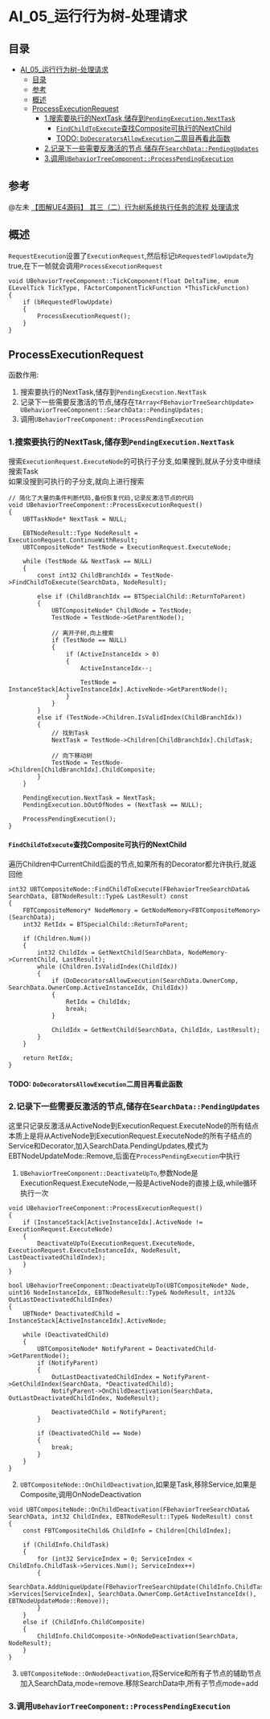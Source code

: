 # AI_05_运行行为树-处理请求
## 目录
- [AI_05_运行行为树-处理请求](#ai_05_运行行为树-处理请求)
	- [目录](#目录)
	- [参考](#参考)
	- [概述](#概述)
	- [ProcessExecutionRequest](#processexecutionrequest)
		- [1.搜索要执行的NextTask,储存到`PendingExecution.NextTask`](#1搜索要执行的nexttask储存到pendingexecutionnexttask)
			- [`FindChildToExecute`查找Composite可执行的NextChild](#findchildtoexecute查找composite可执行的nextchild)
			- [TODO: `DoDecoratorsAllowExecution`二周目再看此函数](#todo-dodecoratorsallowexecution二周目再看此函数)
		- [2.记录下一些需要反激活的节点,储存在`SearchData::PendingUpdates`](#2记录下一些需要反激活的节点储存在searchdatapendingupdates)
		- [3.调用`UBehaviorTreeComponent::ProcessPendingExecution`](#3调用ubehaviortreecomponentprocesspendingexecution)
## 参考
@左未 [【图解UE4源码】 其三（二）行为树系统执行任务的流程 处理请求](https://zhuanlan.zhihu.com/p/373072168)  

## 概述
`RequestExecution`设置了`ExecutionRequest`,然后标记`bRequestedFlowUpdate`为true,在下一帧就会调用`ProcessExecutionRequest`  

```
void UBehaviorTreeComponent::TickComponent(float DeltaTime, enum ELevelTick TickType, FActorComponentTickFunction *ThisTickFunction)
{
	if (bRequestedFlowUpdate)
	{
		ProcessExecutionRequest();
	}
}
```

## ProcessExecutionRequest
函数作用:  
1. 搜索要执行的NextTask,储存到`PendingExecution.NextTask`  
2. 记录下一些需要反激活的节点,储存在`TArray<FBehaviorTreeSearchUpdate> UBehaviorTreeComponent::SearchData::PendingUpdates;`  
3. 调用`UBehaviorTreeComponent::ProcessPendingExecution`  

### 1.搜索要执行的NextTask,储存到`PendingExecution.NextTask`
搜索`ExecutionRequest.ExecuteNode`的可执行子分支,如果搜到,就从子分支中继续搜索Task  
如果没搜到可执行的子分支,就向上进行搜索  

```
// 简化了大量的条件判断代码,备份恢复代码,记录反激活节点的代码
void UBehaviorTreeComponent::ProcessExecutionRequest()
{
	UBTTaskNode* NextTask = NULL;

	EBTNodeResult::Type NodeResult = ExecutionRequest.ContinueWithResult;
	UBTCompositeNode* TestNode = ExecutionRequest.ExecuteNode;

	while (TestNode && NextTask == NULL)
	{
		const int32 ChildBranchIdx = TestNode->FindChildToExecute(SearchData, NodeResult);

		else if (ChildBranchIdx == BTSpecialChild::ReturnToParent)
		{
			UBTCompositeNode* ChildNode = TestNode;
			TestNode = TestNode->GetParentNode();

			// 离开子树,向上搜索
			if (TestNode == NULL)
			{
				if (ActiveInstanceIdx > 0)
				{
					ActiveInstanceIdx--;

					TestNode = InstanceStack[ActiveInstanceIdx].ActiveNode->GetParentNode();
				}
			}
		}
		else if (TestNode->Children.IsValidIndex(ChildBranchIdx))
		{
			// 找到Task
			NextTask = TestNode->Children[ChildBranchIdx].ChildTask;

			// 向下移动树
			TestNode = TestNode->Children[ChildBranchIdx].ChildComposite;
		}
	}

	PendingExecution.NextTask = NextTask;
	PendingExecution.bOutOfNodes = (NextTask == NULL);

	ProcessPendingExecution();
}
```

#### `FindChildToExecute`查找Composite可执行的NextChild
遍历Children中CurrentChild后面的节点,如果所有的Decorator都允许执行,就返回他  

```
int32 UBTCompositeNode::FindChildToExecute(FBehaviorTreeSearchData& SearchData, EBTNodeResult::Type& LastResult) const
{
	FBTCompositeMemory* NodeMemory = GetNodeMemory<FBTCompositeMemory>(SearchData);
	int32 RetIdx = BTSpecialChild::ReturnToParent;

	if (Children.Num())
	{
		int32 ChildIdx = GetNextChild(SearchData, NodeMemory->CurrentChild, LastResult);
		while (Children.IsValidIndex(ChildIdx))
		{
			if (DoDecoratorsAllowExecution(SearchData.OwnerComp, SearchData.OwnerComp.ActiveInstanceIdx, ChildIdx))
			{
				RetIdx = ChildIdx;
				break;
			}

			ChildIdx = GetNextChild(SearchData, ChildIdx, LastResult);
		}
	}

	return RetIdx;
}
```

#### TODO: `DoDecoratorsAllowExecution`二周目再看此函数

### 2.记录下一些需要反激活的节点,储存在`SearchData::PendingUpdates`
这里只记录反激活从ActiveNode到ExecutionRequest.ExecuteNode的所有结点  
本质上是将从ActiveNode到ExecutionRequest.ExecuteNode的所有子结点的Service和Decorator,加入SearchData.PendingUpdates,模式为EBTNodeUpdateMode::Remove,后面在`ProcessPendingExecution`中执行

1. `UBehaviorTreeComponent::DeactivateUpTo`,参数Node是ExecutionRequest.ExecuteNode,一般是ActiveNode的直接上级,while循环执行一次  

```
void UBehaviorTreeComponent::ProcessExecutionRequest()
{
	if (InstanceStack[ActiveInstanceIdx].ActiveNode != ExecutionRequest.ExecuteNode)
	{
		DeactivateUpTo(ExecutionRequest.ExecuteNode, ExecutionRequest.ExecuteInstanceIdx, NodeResult, LastDeactivatedChildIndex);
	}
}

bool UBehaviorTreeComponent::DeactivateUpTo(UBTCompositeNode* Node, uint16 NodeInstanceIdx, EBTNodeResult::Type& NodeResult, int32& OutLastDeactivatedChildIndex)
{
	UBTNode* DeactivatedChild = InstanceStack[ActiveInstanceIdx].ActiveNode;

	while (DeactivatedChild)
	{
		UBTCompositeNode* NotifyParent = DeactivatedChild->GetParentNode();
		if (NotifyParent)
		{
			OutLastDeactivatedChildIndex = NotifyParent->GetChildIndex(SearchData, *DeactivatedChild);
			NotifyParent->OnChildDeactivation(SearchData, OutLastDeactivatedChildIndex, NodeResult);

			DeactivatedChild = NotifyParent;
		}

		if (DeactivatedChild == Node)
		{
			break;
		}
	}
}
```

2. `UBTCompositeNode::OnChildDeactivation`,如果是Task,移除Service,如果是Composite,调用OnNodeDeactivation

```
void UBTCompositeNode::OnChildDeactivation(FBehaviorTreeSearchData& SearchData, int32 ChildIndex, EBTNodeResult::Type& NodeResult) const
{
	const FBTCompositeChild& ChildInfo = Children[ChildIndex];

	if (ChildInfo.ChildTask)
	{
		for (int32 ServiceIndex = 0; ServiceIndex < ChildInfo.ChildTask->Services.Num(); ServiceIndex++)
		{
			SearchData.AddUniqueUpdate(FBehaviorTreeSearchUpdate(ChildInfo.ChildTask->Services[ServiceIndex], SearchData.OwnerComp.GetActiveInstanceIdx(), EBTNodeUpdateMode::Remove));
		}
	}
	else if (ChildInfo.ChildComposite)
	{
		ChildInfo.ChildComposite->OnNodeDeactivation(SearchData, NodeResult);
	}
}
```

3. `UBTCompositeNode::OnNodeDeactivation`,将Service和所有子节点的辅助节点加入SearchData,mode=remove.移除SearchData中,所有子节点mode=add  

### 3.调用`UBehaviorTreeComponent::ProcessPendingExecution`